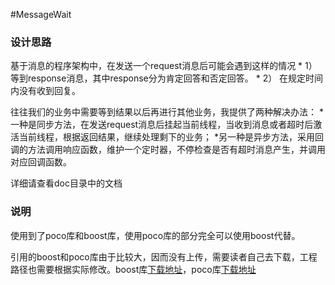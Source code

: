 #MessageWait

### 设计思路 
基于消息的程序架构中，在发送一个request消息后可能会遇到这样的情况
	* 1） 等到response消息，其中response分为肯定回答和否定回答。
	* 2） 在规定时间内没有收到回复。

往往我们的业务中需要等到结果以后再进行其他业务，我提供了两种解决办法：
    *一种是同步方法，在发送request消息后挂起当前线程，当收到消息或者超时后激活当前线程，根据返回结果，继续处理剩下的业务；
    *另一种是异步方法，采用回调的方法调用响应函数，维护一个定时器，不停检查是否有超时消息产生，并调用对应回调函数。

详细请查看doc目录中的文档

### 说明 
使用到了poco库和boost库，使用poco库的部分完全可以使用boost代替。

引用的boost和poco库由于比较大，因而没有上传，需要读者自己去下载，工程路径也需要根据实际修改。boost库[下载地址](http://sourceforge.net/projects/boost/files/boost/1.55.0/)，poco库[下载地址](http://pocoproject.org/releases/poco-1.4.7/)

